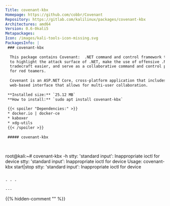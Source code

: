 ```yaml
---
Title: covenant-kbx
Homepage: https://github.com/cobbr/Covenant
Repository: https://gitlab.com/kalilinux/packages/covenant-kbx
Architectures: amd64
Version: 0.6-0kali5
Metapackages: 
Icon: /images/kali-tools-icon-missing.svg
PackagesInfo: |
 ### covenant-kbx
 
  This package contains Covenant:  .NET command and control framework that aims
  to highlight the attack surface of .NET, make the use of offensive .NET
  tradecraft easier, and serve as a collaborative command and control platform
  for red teamers.
   
  Covenant is an ASP.NET Core, cross-platform application that includes a
  web-based interface that allows for multi-user collaboration.
 
 **Installed size:** `25.12 MB`  
 **How to install:** `sudo apt install covenant-kbx`  
 
 {{< spoiler "Dependencies:" >}}
 * docker.io | docker-ce
 * kaboxer 
 * xdg-utils
 {{< /spoiler >}}
 
 ##### covenant-kbx
 
 
 ```
 root@kali:~# covenant-kbx -h
 stty: 'standard input': Inappropriate ioctl for device
 stty: 'standard input': Inappropriate ioctl for device
 Usage: covenant-kbx start|stop
 stty: 'standard input': Inappropriate ioctl for device
 ```
 
 - - -
 
---
```

{{% hidden-comment "<!--Do not edit anything above this line-->" %}}
